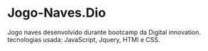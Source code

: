 # Jogo-Naves.Dio
Jogo naves desenvolvido durante bootcamp da Digital innovation.                                                                                                                      
tecnologias usada: JavaScript, Jquery, HTMl e CSS.

